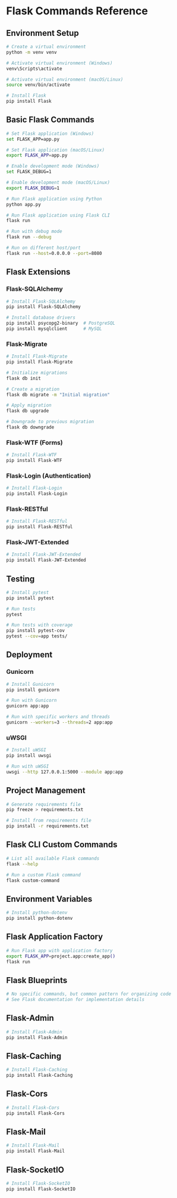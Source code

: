 # Flask Commands Reference

## Environment Setup

```bash
# Create a virtual environment
python -m venv venv

# Activate virtual environment (Windows)
venv\Scripts\activate

# Activate virtual environment (macOS/Linux)
source venv/bin/activate

# Install Flask
pip install Flask
```

## Basic Flask Commands

```bash
# Set Flask application (Windows)
set FLASK_APP=app.py

# Set Flask application (macOS/Linux)
export FLASK_APP=app.py

# Enable development mode (Windows)
set FLASK_DEBUG=1

# Enable development mode (macOS/Linux)
export FLASK_DEBUG=1

# Run Flask application using Python
python app.py

# Run Flask application using Flask CLI
flask run

# Run with debug mode
flask run --debug

# Run on different host/port
flask run --host=0.0.0.0 --port=8080
```

## Flask Extensions

### Flask-SQLAlchemy

```bash
# Install Flask-SQLAlchemy
pip install Flask-SQLAlchemy

# Install database drivers
pip install psycopg2-binary  # PostgreSQL
pip install mysqlclient      # MySQL
```

### Flask-Migrate

```bash
# Install Flask-Migrate
pip install Flask-Migrate

# Initialize migrations
flask db init

# Create a migration
flask db migrate -m "Initial migration"

# Apply migration
flask db upgrade

# Downgrade to previous migration
flask db downgrade
```

### Flask-WTF (Forms)

```bash
# Install Flask-WTF
pip install Flask-WTF
```

### Flask-Login (Authentication)

```bash
# Install Flask-Login
pip install Flask-Login
```

### Flask-RESTful

```bash
# Install Flask-RESTful
pip install Flask-RESTful
```

### Flask-JWT-Extended

```bash
# Install Flask-JWT-Extended
pip install Flask-JWT-Extended
```

## Testing

```bash
# Install pytest
pip install pytest

# Run tests
pytest

# Run tests with coverage
pip install pytest-cov
pytest --cov=app tests/
```

## Deployment

### Gunicorn

```bash
# Install Gunicorn
pip install gunicorn

# Run with Gunicorn
gunicorn app:app

# Run with specific workers and threads
gunicorn --workers=3 --threads=2 app:app
```

### uWSGI

```bash
# Install uWSGI
pip install uwsgi

# Run with uWSGI
uwsgi --http 127.0.0.1:5000 --module app:app
```

## Project Management

```bash
# Generate requirements file
pip freeze > requirements.txt

# Install from requirements file
pip install -r requirements.txt
```

## Flask CLI Custom Commands

```bash
# List all available Flask commands
flask --help

# Run a custom Flask command
flask custom-command
```

## Environment Variables

```bash
# Install python-dotenv
pip install python-dotenv
```

## Flask Application Factory

```bash
# Run Flask app with application factory
export FLASK_APP=project.app:create_app()
flask run
```

## Flask Blueprints

```bash
# No specific commands, but common pattern for organizing code
# See Flask documentation for implementation details
```

## Flask-Admin

```bash
# Install Flask-Admin
pip install Flask-Admin
```

## Flask-Caching

```bash
# Install Flask-Caching
pip install Flask-Caching
```

## Flask-Cors

```bash
# Install Flask-Cors
pip install Flask-Cors
```

## Flask-Mail

```bash
# Install Flask-Mail
pip install Flask-Mail
```

## Flask-SocketIO

```bash
# Install Flask-SocketIO
pip install Flask-SocketIO
```
